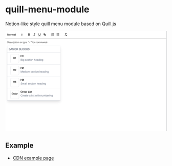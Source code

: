 # quill-menu-module

Notion-like style quill menu module based on Quill.js

<img  src="./assets/example2.png"/>


## Example

- [CDN example page](https://jsfiddle.net/zhangchi/2dyafg67/1/)

